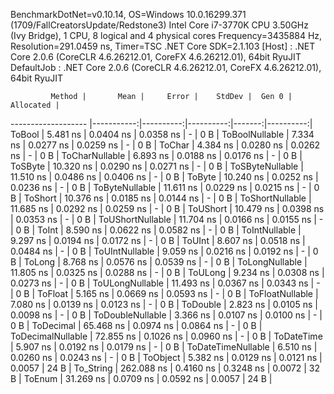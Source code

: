 
BenchmarkDotNet=v0.10.14, OS=Windows 10.0.16299.371 (1709/FallCreatorsUpdate/Redstone3)
Intel Core i7-3770K CPU 3.50GHz (Ivy Bridge), 1 CPU, 8 logical and 4 physical cores
Frequency=3435884 Hz, Resolution=291.0459 ns, Timer=TSC
.NET Core SDK=2.1.103
  [Host]     : .NET Core 2.0.6 (CoreCLR 4.6.26212.01, CoreFX 4.6.26212.01), 64bit RyuJIT
  DefaultJob : .NET Core 2.0.6 (CoreCLR 4.6.26212.01, CoreFX 4.6.26212.01), 64bit RyuJIT


             Method |       Mean |     Error |    StdDev |  Gen 0 | Allocated |
------------------- |-----------:|----------:|----------:|-------:|----------:|
             ToBool |   5.481 ns | 0.0404 ns | 0.0358 ns |      - |       0 B |
     ToBoolNullable |   7.334 ns | 0.0277 ns | 0.0259 ns |      - |       0 B |
             ToChar |   4.384 ns | 0.0280 ns | 0.0262 ns |      - |       0 B |
     ToCharNullable |   6.893 ns | 0.0188 ns | 0.0176 ns |      - |       0 B |
            ToSByte |  10.320 ns | 0.0290 ns | 0.0271 ns |      - |       0 B |
    ToSByteNullable |  11.510 ns | 0.0486 ns | 0.0406 ns |      - |       0 B |
             ToByte |  10.240 ns | 0.0252 ns | 0.0236 ns |      - |       0 B |
     ToByteNullable |  11.611 ns | 0.0229 ns | 0.0215 ns |      - |       0 B |
            ToShort |  10.376 ns | 0.0185 ns | 0.0144 ns |      - |       0 B |
    ToShortNullable |  11.685 ns | 0.0292 ns | 0.0259 ns |      - |       0 B |
           ToUShort |  10.479 ns | 0.0398 ns | 0.0353 ns |      - |       0 B |
   ToUShortNullable |  11.704 ns | 0.0166 ns | 0.0155 ns |      - |       0 B |
              ToInt |   8.590 ns | 0.0622 ns | 0.0582 ns |      - |       0 B |
      ToIntNullable |   9.297 ns | 0.0194 ns | 0.0172 ns |      - |       0 B |
             ToUInt |   8.607 ns | 0.0518 ns | 0.0484 ns |      - |       0 B |
     ToUIntNullable |   9.059 ns | 0.0216 ns | 0.0192 ns |      - |       0 B |
             ToLong |   8.768 ns | 0.0576 ns | 0.0539 ns |      - |       0 B |
     ToLongNullable |  11.805 ns | 0.0325 ns | 0.0288 ns |      - |       0 B |
            ToULong |   9.234 ns | 0.0308 ns | 0.0273 ns |      - |       0 B |
    ToULongNullable |  11.493 ns | 0.0367 ns | 0.0343 ns |      - |       0 B |
            ToFloat |   5.165 ns | 0.0669 ns | 0.0593 ns |      - |       0 B |
    ToFloatNullable |   7.080 ns | 0.0139 ns | 0.0123 ns |      - |       0 B |
           ToDouble |   2.823 ns | 0.0105 ns | 0.0098 ns |      - |       0 B |
   ToDoubleNullable |   3.366 ns | 0.0107 ns | 0.0100 ns |      - |       0 B |
          ToDecimal |  65.468 ns | 0.0974 ns | 0.0864 ns |      - |       0 B |
  ToDecimalNullable |  72.855 ns | 0.1026 ns | 0.0960 ns |      - |       0 B |
         ToDateTime |   5.907 ns | 0.0192 ns | 0.0179 ns |      - |       0 B |
 ToDateTimeNullable |   6.510 ns | 0.0260 ns | 0.0243 ns |      - |       0 B |
           ToObject |   5.382 ns | 0.0129 ns | 0.0121 ns | 0.0057 |      24 B |
          To_String | 262.088 ns | 0.4160 ns | 0.3248 ns | 0.0072 |      32 B |
             ToEnum |  31.269 ns | 0.0709 ns | 0.0592 ns | 0.0057 |      24 B |

